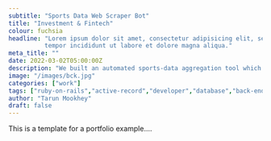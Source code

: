 ```yaml
---
subtitle: "Sports Data Web Scraper Bot"
title: "Investment & Fintech"
colour: fuchsia
headline: "Lorem ipsum dolor sit amet, consectetur adipisicing elit, sed do eiusmod
          tempor incididunt ut labore et dolore magna aliqua."
meta_title: ""
date: 2022-03-02T05:00:00Z
description: "We built an automated sports-data aggregation tool which scrapes global sports data."
image: "/images/bck.jpg"
categories: ["work"]
tags: ["ruby-on-rails","active-record","developer","database","back-end"]
author: "Tarun Mookhey"
draft: false
---
```

This is a template for a portfolio example....